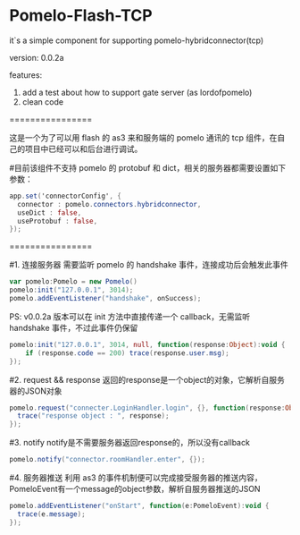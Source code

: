 Pomelo-Flash-TCP
================

it`s a simple component for supporting pomelo-hybridconnector(tcp)

version: 0.0.2a

features:
1. add a test about how to support gate server (as lordofpomelo)
2. clean code


================


这是一个为了可以用 flash 的 as3 来和服务端的 pomelo 通讯的 tcp 组件，在自己的项目中已经可以和后台进行调试。

#目前该组件不支持 pomelo 的 protobuf 和 dict，相关的服务器都需要设置如下参数：
```actionscript
app.set('connectorConfig', {
  connector : pomelo.connectors.hybridconnector,
  useDict : false,
  useProtobuf : false,
});
```
  

================


#1. 连接服务器
需要监听 pomelo 的 handshake 事件，连接成功后会触发此事件
```actionscript
var pomelo:Pomelo = new Pomelo()
pomelo:init("127.0.0.1", 3014);
pomelo.addEventListener("handshake", onSuccess);
```

PS: v0.0.2a 版本可以在 init 方法中直接传递一个 callback，无需监听 handshake 事件，不过此事件仍保留
```actionscript
pomelo:init("127.0.0.1", 3014, null, function(response:Object):void {
    if (response.code == 200) trace(response.user.msg);
});
```


#2. request && response
返回的response是一个object的对象，它解析自服务器的JSON对象
```actionscript
pomelo.request("connecter.LoginHandler.login", {}, function(response:Object):void {
  trace("response object : ", response);
});
```


#3. notify
notify是不需要服务器返回response的，所以没有callback
```actionscript
pomelo.notify("connector.roomHandler.enter", {});
```


#4. 服务器推送
利用 as3 的事件机制便可以完成接受服务器的推送内容，PomeloEvent有一个message的object参数，解析自服务器推送的JSON
```actionscript
pomelo.addEventListener("onStart", function(e:PomeloEvent):void {
  trace(e.message);
});
```
